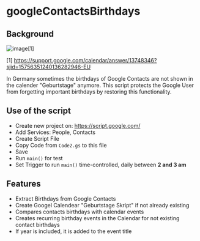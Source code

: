 # googleContactsBirthdays

## Background
![image](https://github.com/user-attachments/assets/36f34c9a-a3e1-41de-8fb7-828ede4ba419)[1]

[1] https://support.google.com/calendar/answer/13748346?sjid=15756351240136282946-EU

In Germany sometimes the birthdays of Google Contacts are not shown in the calender "Geburtstage" anymore. This script protects the Google User from forgetting important birthdays by restoring this functionality.

## Use of the script
- Create new project on: https://script.google.com/
- Add Services: People, Contacts
- Create Script File
- Copy Code from `Code2.gs` to this file
- Save
- Run `main()` for test
- Set Trigger to run `main()` time-controlled, daily between **2 and 3 am**

## Features
- Extract Birthdays from Google Contacts
- Create Googel Calendear "Geburtstage Skript" if not already existing
- Compares contacts birthdays with calendar events
- Creates recurring birthday events in the Calendar for not existing contact birthdays
- If year is included, it is added to the event title
